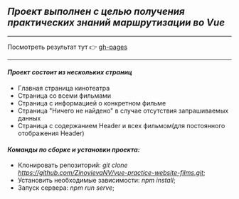 
## _Проект выполнен с целью получения практических знаний маршрутизации во Vue_    
____

Посмотреть результат тут 👉 [gh-pages](https://zinovievaNV.github.io/vue-practice-website-films/)

____
#### *Проект состоит из нескольких страниц*
- Главная страница кинотеатра
- Страница со всеми фильмами
- Страница с информацией о конкретном фильме
- Страница "Ничего не найдено" в случае  отсутствия запрашиваемых данных
- Страница с содержанием Header и всех фильмом(для постоянного отображения Header)

#### *Команды по сборке и установки проекта:*

- Клонировать репозиторий: *git clone https://github.com/ZinovievaNV/vue-practice-website-films.git*;
- Установить необходимые зависимости: *npm install*;
- Запуск сервера: *npm run serve*;
